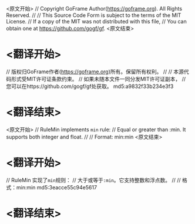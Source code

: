 
<原文开始>
// Copyright GoFrame Author(https://goframe.org). All Rights Reserved.
//
// This Source Code Form is subject to the terms of the MIT License.
// If a copy of the MIT was not distributed with this file,
// You can obtain one at https://github.com/gogf/gf.
<原文结束>

# <翻译开始>
// 版权归GoFrame作者(https://goframe.org)所有。保留所有权利。
//
// 本源代码形式受MIT许可证条款约束。
// 如果未随本文件一同分发MIT许可证副本，
// 您可以在https://github.com/gogf/gf处获取。 md5:a9832f33b234e3f3
# <翻译结束>


<原文开始>
// RuleMin implements `min` rule:
// Equal or greater than :min. It supports both integer and float.
//
// Format: min:min
<原文结束>

# <翻译开始>
// RuleMin 实现了`min`规则：
// 大于或等于`:min`。它支持整数和浮点数。
//
// 格式：min:min md5:3eacce55c94e5617
# <翻译结束>

